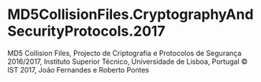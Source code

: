 # MD5CollisionFiles.CryptographyAndSecurityProtocols.2017
MD5 Collision Files, Projecto de Criptografia e Protocolos de Segurança 2016/2017, Instituto Superior Técnico, Universidade de Lisboa, Portugal © IST 2017, João Fernandes e Roberto Pontes
